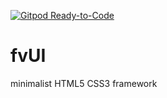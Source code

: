 [![Gitpod Ready-to-Code](https://img.shields.io/badge/Gitpod-Ready--to--Code-blue?logo=gitpod)](https://gitpod.io/#https://github.com/fvignals/fvUI) 

fvUI
====

minimalist HTML5 CSS3 framework
